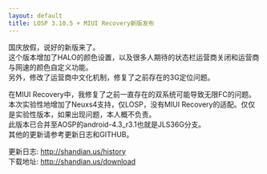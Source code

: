 ```yaml
---
layout: default
title: LOSP 3.10.5 + MIUI Recovery新版发布
---
```

国庆放假，说好的新版来了。  
这个版本增加了HALO的颜色设置，以及很多人期待的状态栏运营商关闭和运营商与网速的颜色自定义功能。  
另外，修改了运营商中文化机制，修复了之前存在的3G定位问题。  
<!--more-->
在MIUI Recovery中，我修复了之前一直存在的双系统可能导致无限FC的问题。  
本次实验性地增加了Neuxs4支持，仅LOSP，没有MIUI Recovery的适配。仅仅是实验性版本，如果出现问题，本人概不负责。  
此版本已合并至AOSP的android-4.3_r3.1也就是JLS36G分支。  
其他的更新请参考更新日志和GITHUB。

更新日志: <http://shandian.us/history>  
下载地址: <http://shandian.us/download>


